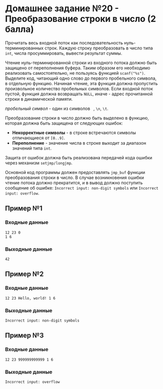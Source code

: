# Домашнее задание №20 - Преобразование строки в число (2 балла)

Прочитать весь входной поток как последовательность нуль-терминированных строк. Каждую строку
преобразовать в число типа `int`, числа просуммировать, вывести результат суммы.

Чтение нуль-терминированной строки из входного потока должно быть защищено от переполнения буфера.
Таким образом его необходимо реализовать самостоятельно, не пользуясь функцией `scanf("%s")`.
Выделите код, читающий одно слово до первого пробельного символа, в отдельную функцию. Начиная
чтение, эта функция должна пропустить произвольное количество пробельных символов. Если входной
поток пустой, функция должна возвращать `NULL`, иначе - адрес прочитанной строки в динамической
памяти.

_пробельный символ_ - один из символов ` `, `\n`, `\t`.

Преобразование строки в число должно быть выделено в функцию, которая должна быть защищена от
следующих ошибок:
* __Некорректные символы__ - в строке встречаются символы отличающиеся от `[0..9]`.
* __Переполнение__ - значение числа в строке выходит за диапазон значений типа `int`.

Защита от ошибок должна быть реализована передачей кода ошибки через механизм `setjmp/longjmp`.

Основной код программы должен предоставлять `jmp_buf` функции преобразования строки в число. В
случае возникновения ошибки чтение потока должно прекратится, и в вывод должно поступить сообщение
об ошибке: `Incorrect input: non-digit symbols` или `Incorrect input: overflow`.

## Пример №1

### Входные данные

```
12 23 0
1 6
```

### Выходные данные

```
42

```

## Пример №2

### Входные данные

```
12 23 Hello, world! 1 6
```

### Выходные данные

```
Incorrect input: non-digit symbols

```

## Пример №3

### Входные данные

```
12 23 999999999999 1 6
```

### Выходные данные

```
Incorrect input: overflow

```
